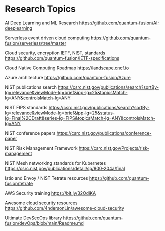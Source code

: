 # Research Topics

AI Deep Learning and ML Research
https://github.com/quantum-fusion/AI-deeplearning

Serverless event driven cloud computing 
https://github.com/quantum-fusion/serverless/tree/master

Cloud security, encryption IETF, NIST, standards
https://github.com/quantum-fusion/IETF-specifications

Cloud Native Computing Roadmap 
https://landscape.cncf.io

Azure architecture 
https://github.com/quantum-fusion/Azure

NIST publications search 
https://csrc.nist.gov/publications/search?sortBy-lg=relevance&viewMode-lg=brief&ipp-lg=25&topicsMatch-lg=ANY&controlsMatch-lg=ANY

NIST FIPS standards 
https://csrc.nist.gov/publications/search?sortBy-lg=relevance&viewMode-lg=brief&ipp-lg=25&status-lg=Final%2CDraft&series-lg=FIPS&topicsMatch-lg=ANY&controlsMatch-lg=ANY

NIST conference papers 
https://csrc.nist.gov/publications/conference-paper

NIST Risk Management Framework
https://csrc.nist.gov/Projects/risk-management

NIST Mesh networking standards for Kubernetes 
https://csrc.nist.gov/publications/detail/sp/800-204a/final

Istio and Envoy / NIST Tetrate resources
https://github.com/quantum-fusion/tetrate

AWS Security training
https://bit.ly/32OdiKA

Awesome cloud security resources
https://github.com/4ndersonLin/awesome-cloud-security

Ultimate DevSecOps library
https://github.com/quantum-fusion/devOps/blob/main/Readme.md


